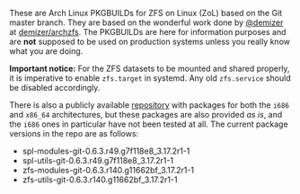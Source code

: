 These are Arch Linux PKGBUILDs for ZFS on Linux (ZoL) based on the Git master branch. They are based on the wonderful work done by [@demizer](https://github.com/demizer) at [demizer/archzfs](https://github.com/demizer/archzfs). The PKGBUILDs are here for information purposes and are **not** supposed to be used on production systems unless you really know what you are doing.

**Important notice:** For the ZFS datasets to be mounted and shared properly, it is imperative to enable `zfs.target` in systemd. Any old `zfs.service` should be disabled accordingly.

There is also a publicly available [repository](http://kerberia.net/archlinux/repo/archzfs-git) with packages for both the `i686` and `x86_64` architectures, but these packages are also provided *as is*, and the `i686` ones in particular have not been tested at all. The current package versions in the repo are as follows:
* spl-modules-git-0.6.3.r49.g7f118e8_3.17.2r1-1
* spl-utils-git-0.6.3.r49.g7f118e8_3.17.2r1-1
* zfs-modules-git-0.6.3.r140.g11662bf_3.17.2r1-1
* zfs-utils-git-0.6.3.r140.g11662bf_3.17.2r1-1
